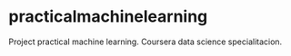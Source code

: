 # practicalmachinelearning
Project practical machine learning. Coursera data science specialitacion.
